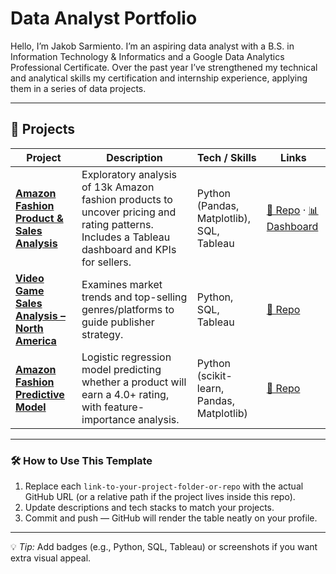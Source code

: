 # Data Analyst Portfolio

Hello, I’m Jakob Sarmiento. I’m an aspiring data analyst with a B.S. in Information Technology & Informatics and a Google Data Analytics Professional Certificate. Over the past year I’ve strengthened my technical and analytical skills my certification and internship experience, applying them in a series of data projects. 

---

## 📂 Projects

| Project | Description | Tech / Skills | Links |
|--------|------------|---------------|-------|
| **[Amazon Fashion Product & Sales Analysis](link-to-your-project-folder-or-repo)** | Exploratory analysis of 13k Amazon fashion products to uncover pricing and rating patterns. Includes a Tableau dashboard and KPIs for sellers. | Python (Pandas, Matplotlib), SQL, Tableau | [🔗 Repo](link-to-your-project-folder-or-repo) · [📊 Dashboard](link-to-your-tableau-link) |
| **[Video Game Sales Analysis – North America](link-to-your-project-folder-or-repo)** | Examines market trends and top-selling genres/platforms to guide publisher strategy. | Python, SQL, Tableau | [🔗 Repo](link-to-your-project-folder-or-repo) |
| **[Amazon Fashion Predictive Model](link-to-your-project-folder-or-repo)** | Logistic regression model predicting whether a product will earn a 4.0+ rating, with feature-importance analysis. | Python (scikit-learn, Pandas, Matplotlib) | [🔗 Repo](link-to-your-project-folder-or-repo) |

---

### 🛠️ How to Use This Template
1. Replace each `link-to-your-project-folder-or-repo` with the actual GitHub URL (or a relative path if the project lives inside this repo).
2. Update descriptions and tech stacks to match your projects.
3. Commit and push — GitHub will render the table neatly on your profile.

---

💡 *Tip:* Add badges (e.g., Python, SQL, Tableau) or screenshots if you want extra visual appeal.
